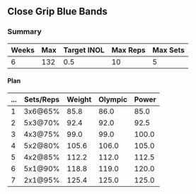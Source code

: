 ## Close Grip Blue Bands

### Summary

Weeks | Max | Target INOL | Max Reps | Max Sets
--- | --- | --- | --- | ---
6 | 132 | 0.5 | 10 | 5

#### Plan

 ... | Sets/Reps | Weight | Olympic | Power
--- | --- | --- | --- | ---
1 | 3x6@65% | 85.8 | 86.0 | 85.0
2 | 5x3@70% | 92.4 | 92.0 | 92.5
3 | 4x3@75% | 99.0 | 99.0 | 100.0
4 | 5x2@80% | 105.6 | 106.0 | 105.0
5 | 4x2@85% | 112.2 | 112.0 | 112.5
6 | 5x1@90% | 118.8 | 119.0 | 120.0
7 | 2x1@95% | 125.4 | 125.0 | 125.0

